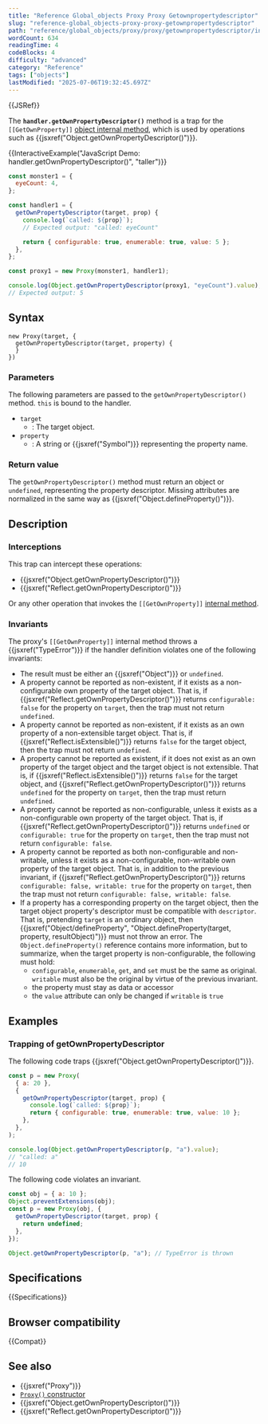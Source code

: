 ```yaml
---
title: "Reference Global_objects Proxy Proxy Getownpropertydescriptor"
slug: "reference-global_objects-proxy-proxy-getownpropertydescriptor"
path: "reference/global_objects/proxy/proxy/getownpropertydescriptor/index.md"
wordCount: 634
readingTime: 4
codeBlocks: 4
difficulty: "advanced"
category: "Reference"
tags: ["objects"]
lastModified: "2025-07-06T19:32:45.697Z"
---
```



{{JSRef}}

The **`handler.getOwnPropertyDescriptor()`** method is a trap for the `[[GetOwnProperty]]` [object internal method](/en-US/docs/Web/JavaScript/Reference/Global_Objects/Proxy#object_internal_methods), which is used by operations such as {{jsxref("Object.getOwnPropertyDescriptor()")}}.

{{InteractiveExample("JavaScript Demo: handler.getOwnPropertyDescriptor()", "taller")}}

```js interactive-example
const monster1 = {
  eyeCount: 4,
};

const handler1 = {
  getOwnPropertyDescriptor(target, prop) {
    console.log(`called: ${prop}`);
    // Expected output: "called: eyeCount"

    return { configurable: true, enumerable: true, value: 5 };
  },
};

const proxy1 = new Proxy(monster1, handler1);

console.log(Object.getOwnPropertyDescriptor(proxy1, "eyeCount").value);
// Expected output: 5
```

## Syntax

```js-nolint
new Proxy(target, {
  getOwnPropertyDescriptor(target, property) {
  }
})
```

### Parameters

The following parameters are passed to the `getOwnPropertyDescriptor()` method. `this` is bound to the handler.

- `target`
  - : The target object.
- `property`
  - : A string or {{jsxref("Symbol")}} representing the property name.

### Return value

The `getOwnPropertyDescriptor()` method must return an object or `undefined`, representing the property descriptor. Missing attributes are normalized in the same way as {{jsxref("Object.defineProperty()")}}.

## Description

### Interceptions

This trap can intercept these operations:

- {{jsxref("Object.getOwnPropertyDescriptor()")}}
- {{jsxref("Reflect.getOwnPropertyDescriptor()")}}

Or any other operation that invokes the `[[GetOwnProperty]]` [internal method](/en-US/docs/Web/JavaScript/Reference/Global_Objects/Proxy#object_internal_methods).

### Invariants

The proxy's `[[GetOwnProperty]]` internal method throws a {{jsxref("TypeError")}} if the handler definition violates one of the following invariants:

- The result must be either an {{jsxref("Object")}} or `undefined`.
- A property cannot be reported as non-existent, if it exists as a non-configurable own property of the target object. That is, if {{jsxref("Reflect.getOwnPropertyDescriptor()")}} returns `configurable: false` for the property on `target`, then the trap must not return `undefined`.
- A property cannot be reported as non-existent, if it exists as an own property of a non-extensible target object. That is, if {{jsxref("Reflect.isExtensible()")}} returns `false` for the target object, then the trap must not return `undefined`.
- A property cannot be reported as existent, if it does not exist as an own property of the target object and the target object is not extensible. That is, if {{jsxref("Reflect.isExtensible()")}} returns `false` for the target object, and {{jsxref("Reflect.getOwnPropertyDescriptor()")}} returns `undefined` for the property on `target`, then the trap must return `undefined`.
- A property cannot be reported as non-configurable, unless it exists as a non-configurable own property of the target object. That is, if {{jsxref("Reflect.getOwnPropertyDescriptor()")}} returns `undefined` or `configurable: true` for the property on `target`, then the trap must not return `configurable: false`.
- A property cannot be reported as both non-configurable and non-writable, unless it exists as a non-configurable, non-writable own property of the target object. That is, in addition to the previous invariant, if {{jsxref("Reflect.getOwnPropertyDescriptor()")}} returns `configurable: false, writable: true` for the property on `target`, then the trap must not return `configurable: false, writable: false`.
- If a property has a corresponding property on the target object, then the target object property's descriptor must be compatible with `descriptor`. That is, pretending `target` is an ordinary object, then {{jsxref("Object/defineProperty", "Object.defineProperty(target, property, resultObject)")}} must not throw an error. The `Object.defineProperty()` reference contains more information, but to summarize, when the target property is non-configurable, the following must hold:
  - `configurable`, `enumerable`, `get`, and `set` must be the same as original. `writable` must also be the original by virtue of the previous invariant.
  - the property must stay as data or accessor
  - the `value` attribute can only be changed if `writable` is `true`

## Examples

### Trapping of getOwnPropertyDescriptor

The following code traps {{jsxref("Object.getOwnPropertyDescriptor()")}}.

```js
const p = new Proxy(
  { a: 20 },
  {
    getOwnPropertyDescriptor(target, prop) {
      console.log(`called: ${prop}`);
      return { configurable: true, enumerable: true, value: 10 };
    },
  },
);

console.log(Object.getOwnPropertyDescriptor(p, "a").value);
// "called: a"
// 10
```

The following code violates an invariant.

```js example-bad
const obj = { a: 10 };
Object.preventExtensions(obj);
const p = new Proxy(obj, {
  getOwnPropertyDescriptor(target, prop) {
    return undefined;
  },
});

Object.getOwnPropertyDescriptor(p, "a"); // TypeError is thrown
```

## Specifications

{{Specifications}}

## Browser compatibility

{{Compat}}

## See also

- {{jsxref("Proxy")}}
- [`Proxy()` constructor](/en-US/docs/Web/JavaScript/Reference/Global_Objects/Proxy/Proxy)
- {{jsxref("Object.getOwnPropertyDescriptor()")}}
- {{jsxref("Reflect.getOwnPropertyDescriptor()")}}

